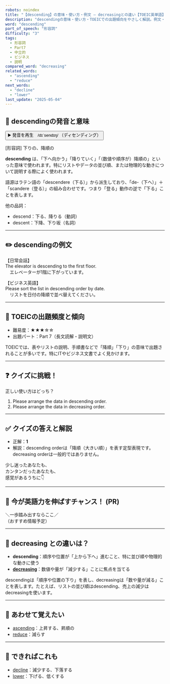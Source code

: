 ```yaml
---
robots: noindex
title: "【descending】の意味・使い方・例文 ― decreasingとの違い【TOEIC英単語】"
description: "descendingの意味・使い方・TOEICでの出題傾向をやさしく解説。例文・クイズ付きでdecreasingとの違いもわかりやすく学べます。"
word: "descending"
part_of_speech: "形容詞"
difficulty: "3"
tags:
  - 形容詞
  - Part7
  - 中立的
  - ビジネス
  - 説明
compared_word: "decreasing"
related_words:
  - "ascending"
  - "reduce"
next_words:
  - "decline"
  - "lower"
last_update: "2025-05-04"
---
```


## 🔰 descendingの発音と意味

<button class="play-audio" onclick="playTTS('descending')">
  <span class="play-audio-main">
    ▶️ 発音を再生　/dɪˈsendɪŋ/
  </span>
  <span class="play-audio-sub">
    （ディセンディング）
  </span>
</button>

[形容詞] 下りの、降順の

**descending** は、「下へ向かう」「降りていく」「（数値や順序が）降順の」といった意味で使われます。特にリストやデータの並び順、または物理的な動きについて説明する際によく使われます。

語源はラテン語の「descendere（下る）」から派生しており、「de-（下へ）」＋「scandere（登る）」の組み合わせです。つまり「登る」動作の逆で「下る」ことを表します。

他の品詞：  
- descend：下る、降りる（動詞）
- descent：下降、下り坂（名詞）

---

## ✏️ descendingの例文

【日常会話】  
The elevator is descending to the first floor.  
　エレベーターが1階に下がっています。

【ビジネス英語】  
Please sort the list in descending order by date.  
　リストを日付の降順で並べ替えてください。

---

## 🎯 TOEICの出題頻度と傾向

- 難易度：★★★☆☆
- 出題パート：Part 7（長文読解・説明文）

TOEICでは、表やリストの説明、手順書などで「降順」「下り」の意味で出題されることが多いです。特にITやビジネス文書でよく見かけます。

---

## ❓ クイズに挑戦！

正しい使い方はどっち？

1. Please arrange the data in descending order.  
2. Please arrange the data in decreasing order.

---

## ✅ クイズの答えと解説

- 正解：**1**
- 解説：descending orderは「降順（大きい順）」を表す定型表現です。decreasing orderは一般的ではありません。

少し迷ったあなたも、  
カンタンだったあなたも、  
感覚があるうちに👇️

---

## 🚀 今が英語力を伸ばすチャンス！ (PR)

<div class="info-center">
＼一歩踏み出すならここ／<br>  
（おすすめ情報予定）
</div>

---

## 🤔  decreasing との違いは？

- **descending**：順序や位置が「上から下へ」進むこと、特に並び順や物理的な動きに使う
- **[decreasing](/word/decreasing)**：数値や量が「減少する」ことに焦点を当てる

descendingは「順序や位置の下り」を表し、decreasingは「数や量が減る」ことを表します。たとえば、リストの並び順はdescending、売上の減少はdecreasingを使います。

---

## 🧩 あわせて覚えたい

- [ascending](/word/ascending)：上昇する、昇順の
- [reduce](/word/reduce)：減らす

---

## 📖 できればこれも

- [decline](/word/decline)：減少する、下落する
- [lower](/word/lower)：下げる、低くする

<!-- cvid: aid25_bid20 -->
